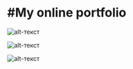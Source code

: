 #My online portfolio
======
![alt-текст][logo]

[logo]: https://raw.githubusercontent.com/panifedov/Panifedov.github.io/main/assets/img/portfolio.png 

![alt-текст][logo2]

[logo2]: https://raw.githubusercontent.com/panifedov/Panifedov.github.io/main/assets/img/portfolio2.png 

![alt-текст][logo3]

[logo3]: https://raw.githubusercontent.com/panifedov/Panifedov.github.io/main/assets/img/portfolio4.png 
